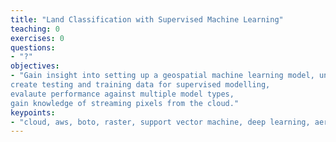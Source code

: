 ```yaml
---
title: "Land Classification with Supervised Machine Learning"
teaching: 0
exercises: 0
questions:
- "?"
objectives:
- "Gain insight into setting up a geospatial machine learning model, understand differences in imagery types,
create testing and training data for supervised modelling,
evalaute performance against multiple model types,
gain knowledge of streaming pixels from the cloud."
keypoints:
- "cloud, aws, boto, raster, support vector machine, deep learning, aerial, satellite"
---
```

